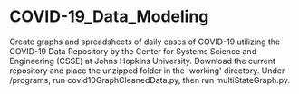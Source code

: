 # COVID-19_Data_Modeling
Create graphs and spreadsheets of daily cases of COVID-19 utilizing the COVID-19 Data Repository by the Center for Systems Science and Engineering (CSSE) at Johns Hopkins University.
Download the current repository and place the unzipped folder in the 'working' directory.
Under /programs, run covid10GraphCleanedData.py, then run multiStateGraph.py.
